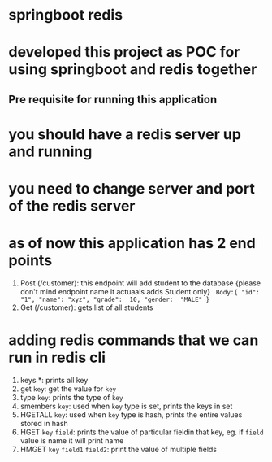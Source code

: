 # springboot redis
# developed this project as POC for using springboot and redis together

## Pre requisite for running this application
# you should have a redis server up and running
# you need to change server and port of the redis server

# as of now this application has 2 end points 
  1. Post (/customer): this endpoint will add student to the database {please don't mind endpoint name it actuaals adds Student only}
      ` Body:{
            "id": "1",
           "name": "xyz",
           "grade":  10,
           "gender:  "MALE"
     }`
  2. Get (/customer): gets list of all students

# adding redis commands that we can run in redis cli
  1. keys *: prints all key
  2. get `key`: get the value for `key`
  3. type `key`: prints the type of `key`
  4. smembers `key`: used when `key` type is set, prints the keys in set
  5. HGETALL `key`: used when `key` type is hash, prints the entire values stored in hash
  6. HGET `key` `field`: prints the value of particular fieldin that key, eg. if `field` value is name it will print name
  7. HMGET `key` `field1` `field2`: print the value of multiple fields
